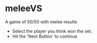 # meleeVS
A game of 50/50 with melee results
- Select the player you think won the set.
- Hit the 'Next Button' to continue
